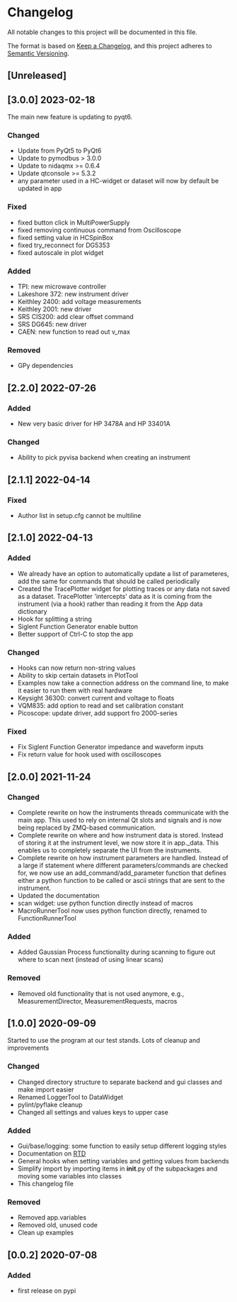 # Changelog
All notable changes to this project will be documented in this file.

The format is based on [Keep a Changelog](https://keepachangelog.com/en/1.0.0/),
and this project adheres to [Semantic Versioning](https://semver.org/spec/v2.0.0.html).


## [Unreleased]

## [3.0.0] 2023-02-18

The main new feature is updating to pyqt6.

### Changed
- Update from PyQt5 to PyQt6
- Update to pymodbus > 3.0.0
- Update to nidaqmx >= 0.6.4
- Update qtconsole >= 5.3.2
- any parameter used in a HC-widget or dataset will now by default be updated in app

### Fixed
- fixed button click in MultiPowerSupply
- fixed removing continuous command from Oscilloscope
- fixed setting value in HCSpinBox
- fixed try_reconnect for DG5353
- fixed autoscale in plot widget

### Added
- TPI: new microwave controller
- Lakeshore 372: new instrument driver
- Keithley 2400: add voltage measurements
- Keithley 2001: new driver
- SRS CIS200: add clear offset command
- SRS DG645: new driver
- CAEN: new function to read out v_max

### Removed
- GPy dependencies

## [2.2.0] 2022-07-26

### Added
- New very basic driver for HP 3478A and HP 33401A

### Changed
- Ability to pick pyvisa backend when creating an instrument

## [2.1.1] 2022-04-14

### Fixed
- Author list in setup.cfg cannot be multiline

## [2.1.0] 2022-04-13

### Added
- We already have an option to automatically update a list of
  parameteres, add the same for commands that should be called
  periodically
- Created the TracePlotter widget for plotting traces or any data not
  saved as a dataset. TracePlotter 'intercepts' data as it is coming
  from the instrument (via a hook) rather than reading it from the App
  data dictionary
- Hook for splitting a string
- Siglent Function Generator enable button
- Better support of Ctrl-C to stop the app

### Changed
- Hooks can now return non-string values
- Ability to skip certain datasets in PlotTool
- Examples now take a connection address on the command line, to make
  it easier to run them with real hardware
- Keysight 36300: convert current and voltage to floats
- VQM835: add option to read and set calibration constant
- Picoscope: update driver, add support fro 2000-series

### Fixed
- Fix Siglent Function Generator impedance and waveform inputs
- Fix return value for hook used with oscilloscopes

## [2.0.0] 2021-11-24

### Changed
- Complete rewrite on how the instruments threads communicate with the main app. This used to rely on internal Qt slots and signals and is now being replaced by ZMQ-based communication.
- Complete rewrite on where and how instrument data is stored. Instead of storing it at the instrument level, we now store it in app._data. This enables us to completely separate the UI from the instruments.
- Complete rewrite on how instrument parameters are handled. Instead of a large if statement where different parameters/commands are checked for, we now use an add_command/add_parameter function that defines either a python function to be called or ascii strings that are sent to the instrument.
- Updated the documentation
- scan widget: use python function directly instead of macros
- MacroRunnerTool now uses python function directly, renamed to FunctionRunnerTool

### Added
- Added Gaussian Process functionality during scanning to figure out where to scan next (instead of
using linear scans)

### Removed
- Removed old functionality that is not used anymore, e.g., MeasurementDirector, MeasurementRequests, macros

## [1.0.0] 2020-09-09

Started to use the program at our test stands. Lots of cleanup and improvements

### Changed
- Changed directory structure to separate backend and gui classes and make import easier
- Renamed LoggerTool to DataWidget
- pylint/pyflake cleanup
- Changed all settings and values keys to upper case

### Added
- Gui/base/logging: some function to easily setup different logging styles
- Documentation on [RTD](https://hardware-control.readthedocs.io/en/latest/index.html)
- General hooks when setting variables and getting values from backends
- Simplify import by importing items in __init__.py of the subpackages
  and moving some variables into classes
- This changelog file

### Removed
- Removed app.variables
- Removed old, unused code
- Clean up examples

## [0.0.2] 2020-07-08

### Added
- first release on pypi
